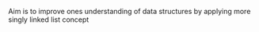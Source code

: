 Aim is to improve ones understanding of data structures by applying more singly linked list concept
